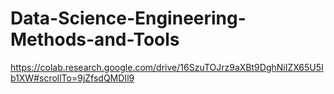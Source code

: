 # Data-Science-Engineering-Methods-and-Tools

https://colab.research.google.com/drive/16SzuTOJrz9aXBt9DghNiIZX65U5Ib1XW#scrollTo=9jZfsdQMDIl9
